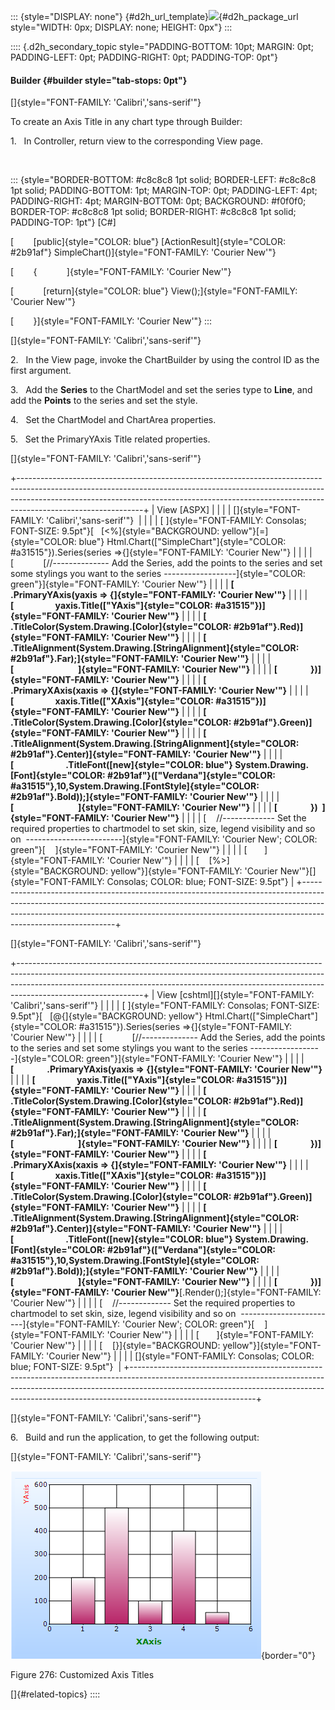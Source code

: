 ::: {style="DISPLAY: none"}
[](ms-xhelp:///?Id=d2h_url_template){#d2h_url_template}![](!package_url!){#d2h_package_url style="WIDTH: 0px; DISPLAY: none; HEIGHT: 0px"}
:::

:::: {.d2h_secondary_topic style="PADDING-BOTTOM: 10pt; MARGIN: 0pt; PADDING-LEFT: 0pt; PADDING-RIGHT: 0pt; PADDING-TOP: 0pt"}
#### Builder {#builder style="tab-stops: 0pt"}

[]{style="FONT-FAMILY: 'Calibri','sans-serif'"} 

To create an Axis Title in any chart type through Builder:

1.   In Controller, return view to the corresponding View page.

 

::: {style="BORDER-BOTTOM: #c8c8c8 1pt solid; BORDER-LEFT: #c8c8c8 1pt solid; PADDING-BOTTOM: 1pt; MARGIN-TOP: 0pt; PADDING-LEFT: 4pt; PADDING-RIGHT: 4pt; MARGIN-BOTTOM: 0pt; BACKGROUND: #f0f0f0; BORDER-TOP: #c8c8c8 1pt solid; BORDER-RIGHT: #c8c8c8 1pt solid; PADDING-TOP: 1pt"}
\[C#\]

[        [public]{style="COLOR: blue"} [ActionResult]{style="COLOR: #2b91af"} SimpleChart()]{style="FONT-FAMILY: 'Courier New'"}

[        {            ]{style="FONT-FAMILY: 'Courier New'"}

[            [return]{style="COLOR: blue"} View();]{style="FONT-FAMILY: 'Courier New'"}

[        }]{style="FONT-FAMILY: 'Courier New'"}
:::

[]{style="FONT-FAMILY: 'Calibri','sans-serif'"} 

2.   In the View page, invoke the ChartBuilder by using the control ID as the first argument.

3.   Add the **Series** to the ChartModel and set the series type to **Line**, and add the **Points** to the series and set the style.

4.   Set the ChartModel and ChartArea properties.

5.   Set the PrimaryYAxis Title related properties.

[]{style="FONT-FAMILY: 'Calibri','sans-serif'"} 

+-------------------------------------------------------------------------------------------------------------------------------------------------------------------------------------------------------------------------------------------------------------------------+
| View \[ASPX\]                                                                                                                                                                                                                                                           |
|                                                                                                                                                                                                                                                                         |
| []{style="FONT-FAMILY: 'Calibri','sans-serif'"}                                                                                                                                                                                                                         |
|                                                                                                                                                                                                                                                                         |
| [ ]{style="FONT-FAMILY: Consolas; FONT-SIZE: 9.5pt"}[   [\<%]{style="BACKGROUND: yellow"}[=]{style="COLOR: blue"} Html.Chart([\"SimpleChart\"]{style="COLOR: #a31515"}).Series(series =\>{]{style="FONT-FAMILY: 'Courier New'"}                                         |
|                                                                                                                                                                                                                                                                         |
| [            [//\-\-\-\-\-\-\-\-\-\-\-\-\-- Add the Series, add the points to the series and set some stylings you want to the series \-\-\-\-\-\-\-\-\-\-\-\-\-\-\-\-\--]{style="COLOR: green"}]{style="FONT-FAMILY: 'Courier New'"}                                   |
|                                                                                                                                                                                                                                                                         |
| **[                .PrimaryYAxis(yaxis =\> {]{style="FONT-FAMILY: 'Courier New'"}**                                                                                                                                                                                     |
|                                                                                                                                                                                                                                                                         |
| **[                    yaxis.Title([\"YAxis\"]{style="COLOR: #a31515"})]{style="FONT-FAMILY: 'Courier New'"}**                                                                                                                                                          |
|                                                                                                                                                                                                                                                                         |
| **[                         .TitleColor(System.Drawing.[Color]{style="COLOR: #2b91af"}.Red)]{style="FONT-FAMILY: 'Courier New'"}**                                                                                                                                      |
|                                                                                                                                                                                                                                                                         |
| **[                         .TitleAlignment(System.Drawing.[StringAlignment]{style="COLOR: #2b91af"}.Far);]{style="FONT-FAMILY: 'Courier New'"}**                                                                                                                       |
|                                                                                                                                                                                                                                                                         |
| **[                               ]{style="FONT-FAMILY: 'Courier New'"}**                                                                                                                                                                                               |
|                                                                                                                                                                                                                                                                         |
| **[                })]{style="FONT-FAMILY: 'Courier New'"}**                                                                                                                                                                                                            |
|                                                                                                                                                                                                                                                                         |
| **[                .PrimaryXAxis(xaxis =\> {]{style="FONT-FAMILY: 'Courier New'"}**                                                                                                                                                                                     |
|                                                                                                                                                                                                                                                                         |
| **[                    xaxis.Title([\"XAxis\"]{style="COLOR: #a31515"})]{style="FONT-FAMILY: 'Courier New'"}**                                                                                                                                                          |
|                                                                                                                                                                                                                                                                         |
| **[                         .TitleColor(System.Drawing.[Color]{style="COLOR: #2b91af"}.Green)]{style="FONT-FAMILY: 'Courier New'"}**                                                                                                                                    |
|                                                                                                                                                                                                                                                                         |
| **[                         .TitleAlignment(System.Drawing.[StringAlignment]{style="COLOR: #2b91af"}.Center)]{style="FONT-FAMILY: 'Courier New'"}**                                                                                                                     |
|                                                                                                                                                                                                                                                                         |
| **[                         .TitleFont([new]{style="COLOR: blue"} System.Drawing.[Font]{style="COLOR: #2b91af"}([\"Verdana\"]{style="COLOR: #a31515"},10,System.Drawing.[FontStyle]{style="COLOR: #2b91af"}.Bold));]{style="FONT-FAMILY: 'Courier New'"}**              |
|                                                                                                                                                                                                                                                                         |
| **[                               ]{style="FONT-FAMILY: 'Courier New'"}**                                                                                                                                                                                               |
|                                                                                                                                                                                                                                                                         |
| **[                })  ]{style="FONT-FAMILY: 'Courier New'"}**                                                                                                                                                                                                          |
|                                                                                                                                                                                                                                                                         |
| [    //\-\-\-\-\-\-\-\-\-\-\-\-- Set the required properties to chartmodel to set skin, size, legend visibility and so on  \-\-\-\-\-\-\-\-\-\-\-\-\-\-\-\-\-\-\-\-\-\-\--]{style="FONT-FAMILY: 'Courier New'; COLOR: green"}[    ]{style="FONT-FAMILY: 'Courier New'"} |
|                                                                                                                                                                                                                                                                         |
| [       ]{style="FONT-FAMILY: 'Courier New'"}                                                                                                                                                                                                                           |
|                                                                                                                                                                                                                                                                         |
| [    [%\>]{style="BACKGROUND: yellow"}]{style="FONT-FAMILY: 'Courier New'"}[]{style="FONT-FAMILY: Consolas; COLOR: blue; FONT-SIZE: 9.5pt"}                                                                                                                             |
+-------------------------------------------------------------------------------------------------------------------------------------------------------------------------------------------------------------------------------------------------------------------------+

[]{style="FONT-FAMILY: 'Calibri','sans-serif'"} 

+-------------------------------------------------------------------------------------------------------------------------------------------------------------------------------------------------------------------------------------------------------------------------+
| View \[cshtml\][]{style="FONT-FAMILY: 'Calibri','sans-serif'"}                                                                                                                                                                                                          |
|                                                                                                                                                                                                                                                                         |
| [ ]{style="FONT-FAMILY: Consolas; FONT-SIZE: 9.5pt"}[   [\@{]{style="BACKGROUND: yellow"} Html.Chart([\"SimpleChart\"]{style="COLOR: #a31515"}).Series(series =\>{]{style="FONT-FAMILY: 'Courier New'"}                                                                 |
|                                                                                                                                                                                                                                                                         |
| [            [//\-\-\-\-\-\-\-\-\-\-\-\-\-- Add the Series, add the points to the series and set some stylings you want to the series \-\-\-\-\-\-\-\-\-\-\-\-\-\-\-\-\--]{style="COLOR: green"}]{style="FONT-FAMILY: 'Courier New'"}                                   |
|                                                                                                                                                                                                                                                                         |
| **[                .PrimaryYAxis(yaxis =\> {]{style="FONT-FAMILY: 'Courier New'"}**                                                                                                                                                                                     |
|                                                                                                                                                                                                                                                                         |
| **[                    yaxis.Title([\"YAxis\"]{style="COLOR: #a31515"})]{style="FONT-FAMILY: 'Courier New'"}**                                                                                                                                                          |
|                                                                                                                                                                                                                                                                         |
| **[                         .TitleColor(System.Drawing.[Color]{style="COLOR: #2b91af"}.Red)]{style="FONT-FAMILY: 'Courier New'"}**                                                                                                                                      |
|                                                                                                                                                                                                                                                                         |
| **[                         .TitleAlignment(System.Drawing.[StringAlignment]{style="COLOR: #2b91af"}.Far);]{style="FONT-FAMILY: 'Courier New'"}**                                                                                                                       |
|                                                                                                                                                                                                                                                                         |
| **[                               ]{style="FONT-FAMILY: 'Courier New'"}**                                                                                                                                                                                               |
|                                                                                                                                                                                                                                                                         |
| **[                })]{style="FONT-FAMILY: 'Courier New'"}**                                                                                                                                                                                                            |
|                                                                                                                                                                                                                                                                         |
| **[                .PrimaryXAxis(xaxis =\> {]{style="FONT-FAMILY: 'Courier New'"}**                                                                                                                                                                                     |
|                                                                                                                                                                                                                                                                         |
| **[                    xaxis.Title([\"XAxis\"]{style="COLOR: #a31515"})]{style="FONT-FAMILY: 'Courier New'"}**                                                                                                                                                          |
|                                                                                                                                                                                                                                                                         |
| **[                         .TitleColor(System.Drawing.[Color]{style="COLOR: #2b91af"}.Green)]{style="FONT-FAMILY: 'Courier New'"}**                                                                                                                                    |
|                                                                                                                                                                                                                                                                         |
| **[                         .TitleAlignment(System.Drawing.[StringAlignment]{style="COLOR: #2b91af"}.Center)]{style="FONT-FAMILY: 'Courier New'"}**                                                                                                                     |
|                                                                                                                                                                                                                                                                         |
| **[                         .TitleFont([new]{style="COLOR: blue"} System.Drawing.[Font]{style="COLOR: #2b91af"}([\"Verdana\"]{style="COLOR: #a31515"},10,System.Drawing.[FontStyle]{style="COLOR: #2b91af"}.Bold));]{style="FONT-FAMILY: 'Courier New'"}**              |
|                                                                                                                                                                                                                                                                         |
| **[                               ]{style="FONT-FAMILY: 'Courier New'"}**                                                                                                                                                                                               |
|                                                                                                                                                                                                                                                                         |
| **[                })]{style="FONT-FAMILY: 'Courier New'"}**[.Render();]{style="FONT-FAMILY: 'Courier New'"}                                                                                                                                                            |
|                                                                                                                                                                                                                                                                         |
| [    //\-\-\-\-\-\-\-\-\-\-\-\-- Set the required properties to chartmodel to set skin, size, legend visibility and so on  \-\-\-\-\-\-\-\-\-\-\-\-\-\-\-\-\-\-\-\-\-\-\--]{style="FONT-FAMILY: 'Courier New'; COLOR: green"}[    ]{style="FONT-FAMILY: 'Courier New'"} |
|                                                                                                                                                                                                                                                                         |
| [       ]{style="FONT-FAMILY: 'Courier New'"}                                                                                                                                                                                                                           |
|                                                                                                                                                                                                                                                                         |
| [    [}]{style="BACKGROUND: yellow"}]{style="FONT-FAMILY: 'Courier New'"}                                                                                                                                                                                               |
|                                                                                                                                                                                                                                                                         |
| []{style="FONT-FAMILY: Consolas; COLOR: blue; FONT-SIZE: 9.5pt"}                                                                                                                                                                                                        |
+-------------------------------------------------------------------------------------------------------------------------------------------------------------------------------------------------------------------------------------------------------------------------+

[]{style="FONT-FAMILY: 'Calibri','sans-serif'"} 

6.   Build and run the application, to get the following output:

[]{style="FONT-FAMILY: 'Calibri','sans-serif'"} 

![](ImagesExt/image69_191.png){border="0"}

Figure 276: Customized Axis Titles

[]{#related-topics}
::::
